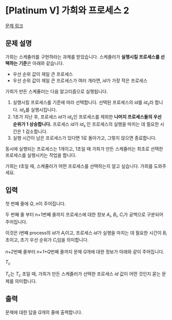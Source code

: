 # [Platinum V] 가희와 프로세스 2

[문제 링크](https://www.acmicpc.net/problem/21778) 

## 문제 설명

<p>가희는 스케쥴러를 구현하라는 과제를 받았습니다. 스케쥴러가 <strong>실행시킬 프로세스를 선택하는 기준</strong>은 아래와 같습니다.</p>

<ul>
	<li>우선 순위 값이 제일 큰 프로세스</li>
	<li>우선 순위 값이 제일 큰 프로세스가 여러 개라면, <em>id</em>가 가장 작은 프로세스</li>
</ul>

<p>가희가 만든 스케쥴러는 다음 알고리즘으로 실행됩니다.</p>

<ol>
	<li>실행시킬 프로세스를 기준에 따라 선택합니다. 선택된 프로세스의 <em>id</em>를 <em>id<sub>s</sub></em>라 합니다. <em>id</em><sub><em>s</em></sub>를 실행시킵니다.</li>
	<li>1초가 지난 후, 프로세스 <em>id</em>가 <em>id<sub>s</sub></em>인 프로세스를 제외한 <strong>나머지 프로세스들의 우선 순위가 1 상승합니다.</strong> 프로세스 <em>id</em>가 <em>id<sub>s </sub></em>인 프로세스의 실행을 마치는 데 필요한 시간은 1 감소합니다.</li>
	<li>실행 시간이 남은 프로세스가 있다면 1로 돌아가고, 그렇지 않으면 종료합니다.</li>
</ol>

<p>동시에 실행되는 프로세스는 1개이고, 1초일 때 가희가 만든 스케쥴러는 최초로 선택한 프로세스를 실행시키는 작업을 합니다.</p>

<p>가희는 <em>t</em>초일 때, 스케쥴러가 어떤 프로세스를 선택하는지 알고 싶습니다. 가희를 도와주세요. </p>

## 입력 

 <p>첫 번째 줄에 <i>Q</i>, <em>n</em>이 주어집니다.</p>

<p>두 번째 줄 부터 n+1번째 줄까지 프로세스에 대한 정보 <em>A<sub>i</sub></em>, <em>B<sub>i</sub></em>, <em>C<sub>i</sub></em>가 공백으로 구분되어 주어집니다.</p>

<p>이것은 i번째 process의 <em>id</em>가 <em>A<sub>i</sub></em>이고, 프로세스 <em>id</em>가 실행을 마치는 데 필요한 시간이 <em>B<sub>i</sub></em>초이고, 초기 우선 순위가 <em>C<sub>i</sub></em>임을 의미합니다.</p>

<p><em>n+2</em>번째 줄부터 <em>n+1+Q</em>번째 줄까지 문제 <em>Q</em>개에 대한 정보가 아래와 같이 주어집니다.</p>

<p><em>T<sub>c</sub></em></p>

<p><em>T<sub>c</sub></em>는 <em>T<sub>c</sub> </em>초일 때, 가희가 만든 스케쥴러가 선택한 프로세스 <em>id</em> 값이 어떤 것인지 묻는 문제를 의미합니다.</p>

## 출력 

 <p>문제에 대한 답을 <em>Q</em>개의 줄에 출력합니다.</p>

